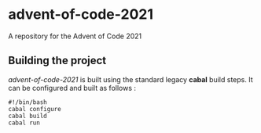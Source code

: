 # advent-of-code-2021
A repository for the Advent of Code 2021

## Building the project

*advent-of-code-2021* is built using the standard legacy **cabal** build steps. It can be configured and built as follows :

```
#!/bin/bash
cabal configure
cabal build
cabal run
```